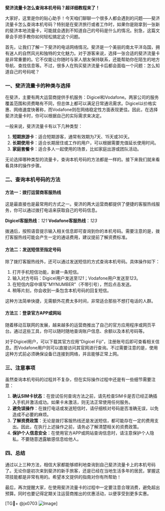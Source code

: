 **斐济流量卡怎么查询本机号码？超详细教程来了！**

大家好，这里是你的贴心助手！今天咱们聊聊一个很多人都会遇到的问题——斐济流量卡怎么查询本机号码？特别是在斐济旅行或者工作时，如果你是刚拿到一张新的斐济本地流量卡，可能就会遇到不知道自己的号码是什么的情况。别急，这篇文章会手把手教你如何轻松搞定这个问题。

首先，让我们了解一下斐济的电话网络情况。斐济是一个美丽的南太平洋岛国，拥有迷人的自然风光和独特的文化魅力。对于游客来说，选择一张合适的斐济流量卡是非常重要的。它不仅能让你随时与家人朋友保持联系，还能帮助你在陌生的地方导航、查找信息等。不过，很多人在购买斐济流量卡后都会面临一个问题：怎么知道自己的号码呢？

### 一、斐济流量卡的种类与选择

在斐济，主要有两大运营商提供手机服务：Digicel和Vodafone。两家公司的服务覆盖范围和资费略有不同，但总体上都可以满足日常通讯需求。Digicel以价格实惠、网络速度快著称，而Vodafone则在网络稳定性方面表现更佳。因此，在选择斐济流量卡时，你可以根据自己的实际需求来决定。

一般来说，斐济流量卡有以下几种类型：

1. **短期旅游卡**：适合短期游客，通常有效期为7天、15天或30天。
2. **长期使用卡**：适合长期居住或工作的用户，可以根据需要充值延长使用时间。
3. **家庭套餐卡**：适合多人一起使用的场景，比如家庭出游或团队活动。

无论选择哪种类型的流量卡，查询本机号码的方法都是一样的。接下来我们就来看看具体的操作步骤。

### 二、查询本机号码的方法

#### 方法一：拨打运营商客服热线
这是最直接也是最常用的方式之一。斐济的两大运营商都提供了便捷的客服热线服务，你可以通过拨打电话来获取自己的号码信息。

**Digicel客服热线**：*121*
**Vodafone客服热线**：*123*

拨通后，按照语音提示输入相关信息即可查询到你的本机号码。需要注意的是，拨打客服热线可能会产生一定的通话费用，建议提前了解资费标准。

#### 方法二：发送短信至指定号码
除了拨打客服热线外，还可以通过发送短信的方式查询本机号码。具体操作如下：

1. 打开手机短信功能，新建一条短信。
2. 输入对方号码：Digicel用户发送至*121*；Vodafone用户发送至*123*。
3. 在短信内容中填写“MYNUMBER”（不带引号），然后点击发送。
4. 稍等片刻，你会收到一条包含本机号码的回复短信。

这种方法简单快捷，无需额外花费太多时间，非常适合那些不想打电话的人群。

#### 方法三：登录官方APP或网站
随着移动互联网的发展，越来越多的运营商推出了自己的官方应用程序或网页平台。通过这些工具，你可以随时随地查询账户信息、余额以及本机号码等。

对于Digicel用户，可以下载其官方应用“Digicel Fiji”，注册账号后即可查看相关信息。而Vodafone用户则可以直接访问其官网进行查询。不过需要注意的是，使用这种方式前必须确保设备已连接到网络，并且能够正常上网。

### 三、注意事项

虽然查询本机号码的过程并不复杂，但在实际操作过程中还是有一些细节需要注意：

1. **确认SIM卡状态**：在尝试任何查询方法之前，请先检查SIM卡是否已经正确插入手机并激活成功。如果卡未激活，则无法正常使用任何服务。
2. **避免误操作**：在拨打电话或发送短信时，请仔细核对号码是否准确无误，以免造成不必要的麻烦。
3. **了解资费政策**：无论是拨打客服热线还是发送短信，都可能存在一定的费用支出。因此，在执行上述操作之前，请务必了解清楚相关的资费政策。
4. **保护个人信息安全**：在使用官方APP或网站查询信息时，请注意保护个人隐私，不要随意透露敏感信息给他人。

### 四、总结

通过以上三种方法，相信大家都能够顺利地查询到自己斐济流量卡上的本机号码了。无论你是初次来到斐济的新手旅客，还是已经在当地生活多年的居民，掌握这项技能都是非常有用的。希望本文提供的指南对你有所帮助！

最后，再次提醒大家，在使用斐济流量卡的过程中一定要注意合理消费，避免超出预算。同时也要记得定期关注运营商推出的优惠活动，以便享受到更多实惠。

[TG💪+ @jx0703 ![Image](https://github.com/user-attachments/assets/dbca1d08-cadb-493c-b0ec-ad6f7a83f270)]